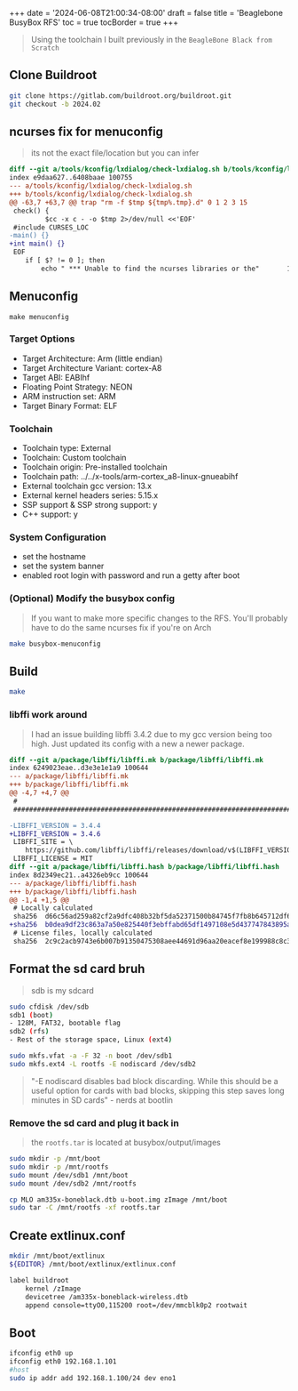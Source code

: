 +++
date = '2024-06-08T21:00:34-08:00'
draft = false
title = 'Beaglebone BusyBox RFS'
toc = true
tocBorder = true
+++
> Using the toolchain I built previously in the `BeagleBone Black from Scratch`

## Clone Buildroot
```bash
git clone https://gitlab.com/buildroot.org/buildroot.git
git checkout -b 2024.02
```

## ncurses fix for menuconfig
> its not the exact file/location but you can infer
```diff
diff --git a/tools/kconfig/lxdialog/check-lxdialog.sh b/tools/kconfig/lxdialog/check-lxdialog.sh
index e9daa627..6408baae 100755
--- a/tools/kconfig/lxdialog/check-lxdialog.sh
+++ b/tools/kconfig/lxdialog/check-lxdialog.sh
@@ -63,7 +63,7 @@ trap "rm -f $tmp ${tmp%.tmp}.d" 0 1 2 3 15
 check() {
         $cc -x c - -o $tmp 2>/dev/null <<'EOF'
 #include CURSES_LOC
-main() {}
+int main() {}
 EOF
 	if [ $? != 0 ]; then
 	    echo " *** Unable to find the ncurses libraries or the"       1>&2
```
## Menuconfig
```
make menuconfig
```
### Target Options
- Target Architecture: Arm (little endian)
- Target Architecture Variant: cortex-A8
- Target ABI: EABIhf
- Floating Point Strategy: NEON
- ARM instruction set: ARM
- Target Binary Format: ELF
### Toolchain
- Toolchain type: External
- Toolchain: Custom toolchain
- Toolchain origin: Pre-installed toolchain
- Toolchain path: ../../x-tools/arm-cortex_a8-linux-gnueabihf
- External toolchain gcc version: 13.x
- External kernel headers series: 5.15.x
- SSP support & SSP strong support: y
- C++ support: y
### System Configuration
- set the hostname
- set the system banner
- enabled root login with password and run a getty after boot
### (Optional) Modify the busybox config
> If you want to make more specific changes to the RFS. You'll probably have to do the same ncurses fix if you're on Arch
```bash
make busybox-menuconfig
```
## Build
```bash
make
```

### libffi work around
> I had an issue building libffi 3.4.2 due to my gcc version being too high. Just updated its config with a new a newer package.
```diff
diff --git a/package/libffi/libffi.mk b/package/libffi/libffi.mk
index 6249023eae..d3e3e1e1a9 100644
--- a/package/libffi/libffi.mk
+++ b/package/libffi/libffi.mk
@@ -4,7 +4,7 @@
 #
 ################################################################################

-LIBFFI_VERSION = 3.4.4
+LIBFFI_VERSION = 3.4.6
 LIBFFI_SITE = \
 	https://github.com/libffi/libffi/releases/download/v$(LIBFFI_VERSION)
 LIBFFI_LICENSE = MIT
diff --git a/package/libffi/libffi.hash b/package/libffi/libffi.hash
index 8d2349ec21..a4326eb9cc 100644
--- a/package/libffi/libffi.hash
+++ b/package/libffi/libffi.hash
@@ -1,4 +1,5 @@
 # Locally calculated
 sha256  d66c56ad259a82cf2a9dfc408b32bf5da52371500b84745f7fb8b645712df676  libffi-3.4.4.tar.gz
+sha256  b0dea9df23c863a7a50e825440f3ebffabd65df1497108e5d437747843895a4e  libffi-3.4.6.tar.gz
 # License files, locally calculated
 sha256  2c9c2acb9743e6b007b91350475308aee44691d96aa20eacef8e199988c8c388  LICENSE
```

## Format the sd card bruh
> sdb is my sdcard
```bash
sudo cfdisk /dev/sdb
sdb1 (boot)
- 128M, FAT32, bootable flag
sdb2 (rfs)
- Rest of the storage space, Linux (ext4)
```
```bash
sudo mkfs.vfat -a -F 32 -n boot /dev/sdb1
sudo mkfs.ext4 -L rootfs -E nodiscard /dev/sdb2
```
> "-E nodiscard disables bad block discarding. While this should be a useful option for cards with bad blocks, skipping this step saves long minutes in SD cards" - nerds at bootlin

### Remove the sd card and plug it back in
> the `rootfs.tar` is located at busybox/output/images
```bash
sudo mkdir -p /mnt/boot
sudo mkdir -p /mnt/rootfs
sudo mount /dev/sdb1 /mnt/boot
sudo mount /dev/sdb2 /mnt/rootfs

cp MLO am335x-boneblack.dtb u-boot.img zImage /mnt/boot
sudo tar -C /mnt/rootfs -xf rootfs.tar
```
## Create extlinux.conf
```bash
mkdir /mnt/boot/extlinux
${EDITOR} /mnt/boot/extlinux/extlinux.conf
```
```bash
label buildroot
	kernel /zImage
	devicetree /am335x-boneblack-wireless.dtb
	append console=ttyO0,115200 root=/dev/mmcblk0p2 rootwait
```
## Boot
```bash
ifconfig eth0 up
ifconfig eth0 192.168.1.101
#host
sudo ip addr add 192.168.1.100/24 dev eno1
```